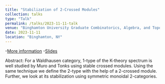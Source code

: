 ```yaml
---
title: "Stabilization of 2-Crossed Modules"
collection: talks
type: "Talk"
permalink: /talks/2023-11-11-talk
venue: "Binghamton University Graduate Combinatorics, Algebra, and Topology Conference 2023"
date: 2023-11-11
location: "Binghamton, NY"
---
```


-[More information](https://seminars.math.binghamton.edu/BUGCAT/index.html) -[Slides](/files/BUGCAT_Presentation.pdf)

Abstract: For a Waldhausen category, 1-type of the K-theory spectrum is well studied by Muro and Tonks using stable crossed
modules. Using the same technique we define the 2-type with the help of a 2-crossed module. Further, we look at
its stabilization using symmetric monoidal 2-categories.
